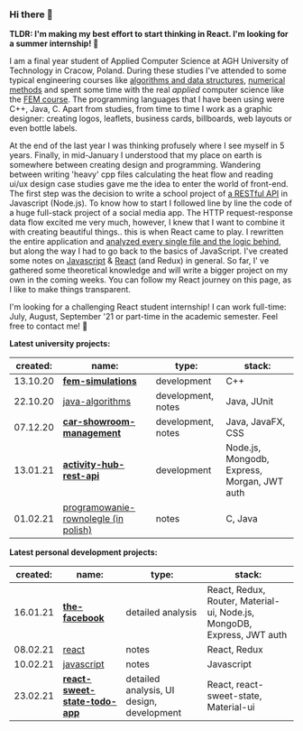 <link href="readme_style.css" rel="stylesheet"></link>

### Hi there 👋

**TLDR: I'm making my best effort to start thinking in React. I'm looking for a summer internship! 👀**

I am a final year student of Applied Computer Science at AGH University of Technology in Cracow, Poland. During these studies I've attended to some typical engineering courses like [algorithms and data structures](https://github.com/gregwell/algorithms-and-data-structures), [numerical methods](https://github.com/gregwell/numerical-methods/tree/master/NumericalMethods3/NumericalMethods3) and spent some time with the real *applied* computer science like the [FEM course](https://github.com/gregwell/fem-simulations). The programming languages that I have been using were C++, Java, C. Apart from studies, from time to time I work as a graphic designer: creating logos, leaflets, business cards, billboards, web layouts or even bottle labels.

At the end of the last year I was thinking profusely where I see myself in 5 years. Finally, in mid-January I understood that my place on earth is somewhere between creating design and programming. Wandering between writing 'heavy' cpp files calculating the heat flow and reading ui/ux design case studies gave me the idea to enter the world of front-end. The first step was the decision to write a school project of [a RESTful API](https://github.com/gregwell/activity-hub) in Javascript (Node.js). To know how to start I followed line by line the code of a huge full-stack project of a social media app. The HTTP request-response data flow excited me very much, however, I knew that I want to combine it with creating beautiful things.. this is when React came to play. I rewritten the entire application and [analyzed every single file and the logic behind](https://github.com/gregwell/the-facebook), but along the way I had to go back to the basics of JavaScript. I've created some notes on [Javascript](https://github.com/gregwell/university-notes/blob/main/english/javascript/javascript.md) & [React](https://github.com/gregwell/university-notes/blob/main/english/javascript/react.md) (and Redux) in general. So far, I' ve gathered some theoretical knowledge and will write a bigger project on my own in the coming weeks. You can follow my React journey on this page, as I like to make things transparent.

I'm looking for a challenging React student internship! I can work full-time: July, August, September '21 or part-time in the academic semester. Feel free to contact me! 💬

<div class="divtable">
<p><strong>Latest university projects:</strong></p>
<table>
   <thead>
      <tr>
         <th>created:</th>
         <th>name:</th>
         <th>type:</th>
         <th>stack:</th>
      </tr>
   </thead>
   <tbody>
      <tr class="featuredtr">
         <td>13.10.20</td>
         <td><strong><a href="https://github.com/gregwell/fem-simulations">fem-simulations</a></strong></td>
         <td>development</td>
         <td>C++</td>
      </tr>
      <tr>
         <td>22.10.20</td>
         <td><a href="https://github.com/gregwell/java-algorithms">java-algorithms</a></td>
         <td>development, notes</td>
         <td>Java, JUnit</td>
      </tr>
      <tr>
         <td>07.12.20</td>
         <td><strong><a href="https://github.com/gregwell/car-showroom-management">car-showroom-management</a></strong></td>
         <td>development, notes</td>
         <td>Java, JavaFX, CSS</td>
      </tr>
      <tr>
         <td>13.01.21</td>
         <td><strong><a href="https://github.com/gregwell/activity-hub-rest-api">activity-hub-rest-api</a></strong></td>
         <td>development</td>
         <td>Node.js, Mongodb, Express, Morgan, JWT auth</td>
      </tr>
      <tr>
         <td>01.02.21</td>
         <td><a href="https://github.com/gregwell/university-notes/blob/main/polish/programowanie-rownolegle.md">programowanie-rownolegle (in polish)</a></td>
         <td>notes</td>
         <td>C, Java</td>
      </tr>
   </tbody>
</table>
<p><strong>Latest personal development projects:</strong></p>
<table>
   <thead>
      <tr>
         <th>created:</th>
         <th>name:</th>
         <th>type:</th>
         <th>stack:</th>
      </tr>
   </thead>
   <tbody>
      <tr>
         <td>16.01.21</td>
         <td><strong><a href="https://github.com/gregwell/the-facebook">the-facebook</a></strong></td>
         <td>detailed analysis</td>
         <td>React, Redux, Router, Material-ui, Node.js, MongoDB, Express, JWT auth</td>
      </tr>
      <tr>
         <td>08.02.21</td>
         <td><a href="https://github.com/gregwell/university-notes/blob/main/english/javascript/react.md">react</a></td>
         <td>notes</td>
         <td>React, Redux</td>
      </tr>
      <tr>
         <td>10.02.21</td>
         <td><a href="https://github.com/gregwell/university-notes/blob/main/english/javascript/javascript.md">javascript</a></td>
         <td>notes</td>
         <td>Javascript</td>
      </tr>
      <tr>
         <td>23.02.21</td>
         <td><strong><a href="https://github.com/gregwell/react-sweet-state-todo-app">react-sweet-state-todo-app</a></strong></td>
         <td>detailed analysis, UI design, development</td>
         <td>React, react-sweet-state, Material-ui</td>
      </tr>
   </tbody>
</table>
</div>

<!--
**gregwell/gregwell** is a ✨ _special_ ✨ repository because its `README.md` (this file) appears on your GitHub profile.

Here are some ideas to get you started:

- 🔭 I’m currently working on ...
- 🌱 I’m currently learning ...
- 👯 I’m looking to collaborate on ...
- 🤔 I’m looking for help with ...
- 💬 Ask me about ...
- 📫 How to reach me: ...
- 😄 Pronouns: ...
- ⚡ Fun fact: ...
-->
